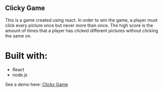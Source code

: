 ## Clicky Game

This is a game created using react. In order to win the game, a player must click every picture once but never more than once. The high score is the amount of times that a player has clicked different pictures without clicking the same on. 

# Built with: 
* React
* node.js

See a demo here: [Clicky Game](http://charlotteasencio.com/click/)
